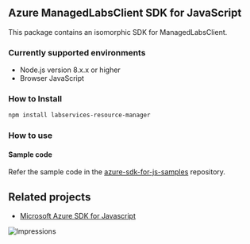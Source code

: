 ## Azure ManagedLabsClient SDK for JavaScript

This package contains an isomorphic SDK for ManagedLabsClient.

### Currently supported environments

- Node.js version 8.x.x or higher
- Browser JavaScript

### How to Install

```bash
npm install labservices-resource-manager
```

### How to use

#### Sample code

Refer the sample code in the [azure-sdk-for-js-samples](https://github.com/Azure/azure-sdk-for-js-samples) repository.

## Related projects

- [Microsoft Azure SDK for Javascript](https://github.com/Azure/azure-sdk-for-js)


![Impressions](https://azure-sdk-impressions.azurewebsites.net/api/impressions/azure-sdk-for-js%2Fsdk%2Fcdn%2Farm-cdn%2FREADME.png)